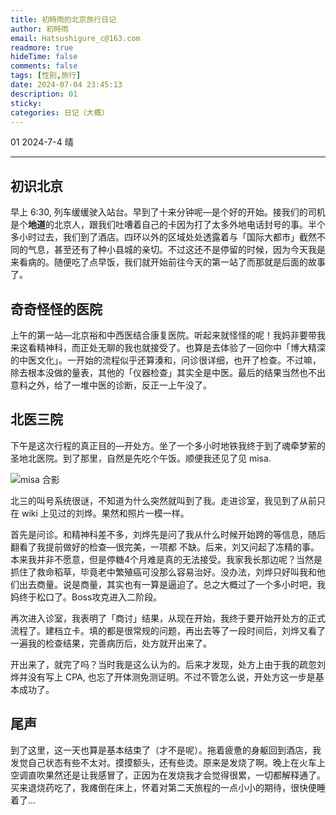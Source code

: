 ```yaml
---
title: 初時雨的北京旅行日记
author: 初時雨
email: Hatsushigure_c@163.com
readmore: true
hideTime: false
comments: false
tags: [性别,旅行]
date: 2024-07-04 23:45:13
description: 01
sticky:
categories: 日记（大概）
---
```


01 2024-7-4 晴

---

## 初识北京

早上 6:30, 列车缓缓驶入站台。早到了十来分钟呢―是个好的开始。接我们的司机是个**地道**的北京人，跟我们吐嘈着自己的卡因为打了太多外地电话封号的事。半个多小时过去，我们到了酒店。四环以外的区域处处透露着与「国际大都市」截然不同的气息，甚至还有了种小县城的亲切。不过这还不是停留的时候，因为今天我是来看病的。随便吃了点早饭，我们就开始前往今天的第一站了而那就是后面的故事了。

## 奇奇怪怪的医院

上午的第一站―北京裕和中西医结合康复医院。听起来就怪怪的呢！我妈非要带我来这看精神科，而正处无聊的我也就接受了。也算是去体验了一回你中「博大精深的中医文化」。一开始的流程似乎还算湊和，问诊很详细，也开了检查。不过嘛，除去根本没做的量表，其他的「仪器检查」其实全是中医。最后的结果当然也不出意料之外，给了一堆中医的诊断，反正一上午没了。

## 北医三院

下午是这次行程的真正目的—开处方。坐了一个多小时地铁我终于到了魂牵梦萦的圣地北医院。到了那里，自然是先吃个午饭。顺便我还见了见 misa. 

![misa 合影](https://pic.imgdb.cn/item/668b45aed9c307b7e9258198.jpg)

北三的叫号系统很谜，不知道为什么突然就叫到了我。走进诊室，我见到了从前只在 wiki 上见过的刘烨。果然和照片一模一样。

首先是问诊。和精神科差不多，刘烨先是问了我从什么时候开始跨的等信息，随后翻看了我提前做好的检查—很完美，一项都
不缺。后来，刘又问起了冻精的事。本来我并非不愿意，但是停糖4个月难是真的无法接受。我家我长那边呢？当然是抓住了救命稻草，毕竟老中繁殖癌可没那么容易治好。没办法，刘烨只好叫我和他们出去商量。说是商量，其实也有一算是逼迫了。总之大概过了一个多小时吧，我妈终于松口了。Boss攻克进入二阶段。

再次进入诊室，我表明了「商讨」结果，从现在开始，我终于要开始开处方的正式流程了。建档立卡。填的都是很常规的问题，再出去等了一段时间后，刘烨又看了一遍我的检查结果，完善病历后，处方就开出来了。

开出来了，就完了吗？当时我是这么认为的。后来才发现，处方上由于我的疏忽刘烨并没有写上 CPA, 也忘了开体测免测证明。不过不管怎么说，开处方这一步是基本成功了。

## 尾声

到了这里，这一天也算是基本结束了（才不是呢）。拖着疲惫的身躯回到酒店，我发觉自己状态有些不太对。摸摸额头，还有些烫。原来是发烧了啊。晚上在火车上空调直吹果然还是让我感冒了，正因为在发烧我才会觉得很累，一切都解释通了。买来退烧药吃了，我瘫倒在床上，怀着对第二天旅程的一点小小的期待，很快便睡着了…
